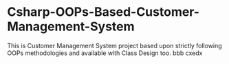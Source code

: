 # Csharp-OOPs-Based-Customer-Management-System
This is Customer Management System project based upon strictly following OOPs methodologies and available with Class Design too.
bbb
cxedx


